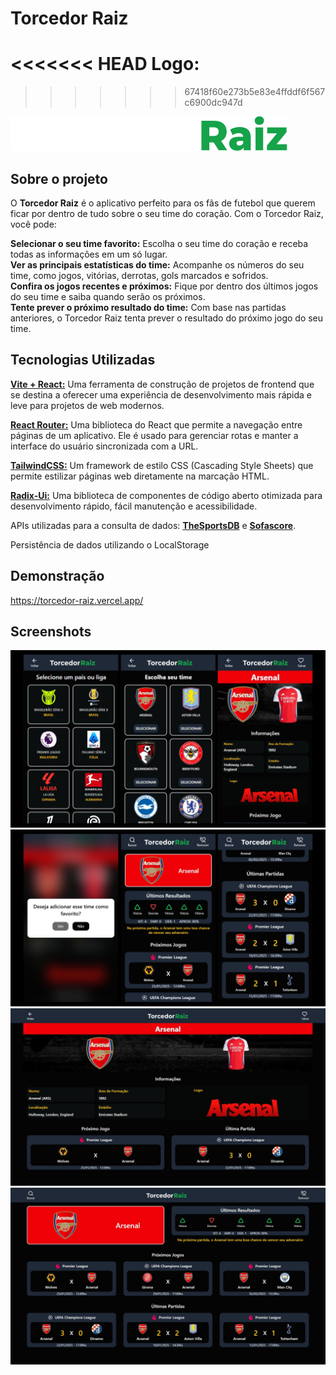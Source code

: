 # Torcedor Raiz

<<<<<<< HEAD
Logo:
=======
>>>>>>> 67418f60e273b5e83e4ffddf6f567c6900dc947d
<img src="https://github.com/marvieiradev/torcedor-raiz/blob/master/public/logo.svg"/>

## Sobre o projeto

O <strong>Torcedor Raiz</strong> é o aplicativo perfeito para os fãs de futebol que querem ficar por dentro de tudo sobre o seu time do coração. Com o Torcedor Raiz, você pode:

<strong>Selecionar o seu time favorito:</strong> Escolha o seu time do coração e receba todas as informações em um só lugar.<br>
<strong>Ver as principais estatísticas do time:</strong> Acompanhe os números do seu time, como jogos, vitórias, derrotas, gols marcados e sofridos.
<br>
<strong>Confira os jogos recentes e próximos:</strong> Fique por dentro dos últimos jogos do seu time e saiba quando serão os próximos.
<br>
<strong>Tente prever o próximo resultado do time:</strong> Com base nas partidas anteriores, o Torcedor Raiz tenta prever o resultado do próximo jogo do seu time.

## Tecnologias Utilizadas

<a href="https://vite.dev/"><strong>Vite + React:</strong></a> Uma ferramenta de construção de projetos de frontend que se destina a oferecer uma experiência de desenvolvimento mais rápida e leve para projetos de web modernos.

<a href="https://reactrouter.com/"><strong>React Router:</strong></a> Uma biblioteca do React que permite a navegação entre páginas de um aplicativo. Ele é usado para gerenciar rotas e manter a interface do usuário sincronizada com a URL.

<a href="https://tailwindcss.com/"><strong>TailwindCSS:</strong></a> Um framework de estilo CSS (Cascading Style Sheets) que permite estilizar páginas web diretamente na marcação HTML.

<a href="https://www.radix-ui.com/"><strong>Radix-Ui:</strong></a> Uma biblioteca de componentes de código aberto otimizada para desenvolvimento rápido, fácil manutenção e acessibilidade.

APIs utilizadas para a consulta de dados: <a href="https://www.thesportsdb.com/"><strong>TheSportsDB</strong></a> e <a href="https://www.sofascore.com/"><strong>Sofascore</strong></a>.

Persistência de dados utilizando o LocalStorage

## Demonstração

https://torcedor-raiz.vercel.app/

## Screenshots

<img src="screens/screen01.jpg"/>
<img src="screens/screen02.jpg"/>
<img src="screens/screen03.jpg"/>
<img src="screens/screen04.jpg"/>
